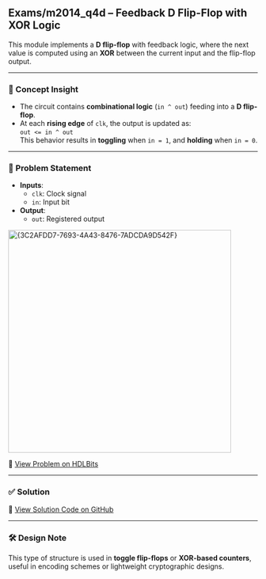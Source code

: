 ## Exams/m2014_q4d – Feedback D Flip-Flop with XOR Logic

This module implements a **D flip-flop** with feedback logic, where the next value is computed using an **XOR** between the current input and the flip-flop output.

---

### 🧠 Concept Insight  
- The circuit contains **combinational logic** (`in ^ out`) feeding into a **D flip-flop**.
- At each **rising edge** of `clk`, the output is updated as:  
  `out <= in ^ out`  
  This behavior results in **toggling** when `in = 1`, and **holding** when `in = 0`.

---

### 📘 Problem Statement  
- **Inputs**:  
  - `clk`: Clock signal  
  - `in`: Input bit  
- **Output**:  
  - `out`: Registered output

<img width="450" alt="{3C2AFDD7-7693-4A43-8476-7ADCDA9D542F}" src="https://github.com/user-attachments/assets/9093795c-abf4-421b-b23b-34ef34835c6b" />

🔗 [View Problem on HDLBits](https://hdlbits.01xz.net/wiki/Exams/m2014_q4d)

---

### ✅ Solution  
📄 [View Solution Code on GitHub](https://github.com/EswarAdithya011/HDLBits/blob/main/Problem%20Sets/4.%20Sequential%20Logic/4.1%20Flip-Flops/Exams_m2014_q4d.v)

---

### 🛠 Design Note  
This type of structure is used in **toggle flip-flops** or **XOR-based counters**, useful in encoding schemes or lightweight cryptographic designs.

